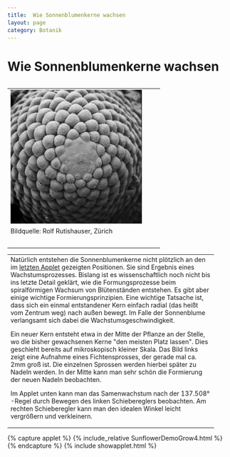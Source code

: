 ```yaml
---
title:  Wie Sonnenblumenkerne wachsen
layout: page
category: Botanik
---
```

<div class="content"><h1><a name="Wie_Sonnenblumenkerne_wachsen"></a>  Wie Sonnenblumenkerne wachsen </h1>
<table  align="left"><tr><td>  <img src="images/BotanikD5/MikroX.png" alt="MikroX.png" width='295' height='300' />
</td><td width="20"></td></tr>
<tr><td>Bildquelle: Rolf Rutishauser, Zürich</td></tr>
<tr><td height="20"></td></tr></table>
<table><tr><td width="450" >
Natürlich entstehen die Sonnenblumenkerne
nicht plötzlich an den im <a href="/Botanik/5-4.html">letzten Applet</a> gezeigten Positionen. Sie sind Ergebnis eines Wachstumsprozesses.
Bislang ist es wissenschaftlich noch nicht bis ins letzte Detail geklärt,
wie die Formungsprozesse beim spiralförmigen Wachsum von Blütenständen entstehen.
Es gibt aber einige wichtige Formierungsprinzipien.
Eine wichtige Tatsache ist, dass sich ein einmal entstandener Kern einfach radial (das heißt vom Zentrum weg)
nach außen bewegt. Im Falle der Sonnenblume verlangsamt sich dabei die Wachstumsgeschwindigkeit.
<p></p>
Ein neuer Kern entsteht etwa in der Mitte der Pflanze an der Stelle, wo die bisher gewachsenen Kerne
"den meisten Platz lassen". Dies geschieht bereits auf mikroskopisch kleiner
Skala. Das Bild links zeigt eine Aufnahme eines Fichtensprosses, der gerade mal ca. 2mm groß ist.
Die einzelnen Sprossen werden hierbei später zu Nadeln werden.
In der Mitte kann man sehr schön die Formierung der neuen
Nadeln beobachten.
<p></p>
Im Applet unten kann man das Samenwachstum nach der 137.508° -Regel durch Bewegen des linken Schiebereglers beobachten.
Am rechten  Schieberegler kann man den idealen Winkel leicht vergrößern und verkleinern.
<p></p>
<p></p>
<p></p>
</td></tr>
</table>
{% capture applet %} {% include_relative SunflowerDemoGrow4.html %} {% endcapture %}
{% include showapplet.html %}

